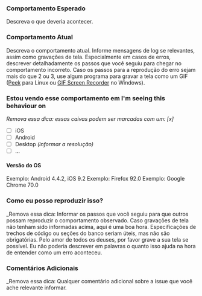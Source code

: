 ### Comportamento Esperado
Descreva o que deveria acontecer.

### Comportamento Atual
Descreva o comportamento atual. Informe mensagens de log se relevantes, assim como gravações de tela.
Especialmente em casos de erros, descrever detalhadamente os passos que você seguiu para chegar no comportamento incorreto. Caso os passos para a reprodução do erro sejam mais do que 2 ou 3, use algum programa para gravar a tela como um GIF ([Peek](https://www.edivaldobrito.com.br/peek-animated-gif-recorder-no-linux/) para Linux ou [GIF Screen Recorder](http://gifrecorder.com/) no Windows).

### Estou vendo esse comportamento em I'm seeing this behaviour on
_Remova essa dica: essas caivas podem ser marcadas com um: [x]_

- [ ] iOS
- [ ] Android
- [ ] Desktop *(informar a resolução)*
- [ ] ...

#### Versão do OS
Exemplo: Android 4.4.2, iOS 9.2
Exemplo: Firefox 92.0
Exemplo: Google Chrome 70.0

### Como eu posso reproduzir isso?
_Remova essa dica: Informar os passos que você seguiu para que outros possam reproduzir o comportamento observado. Caso gravações de tela não tenham sido informadas acima, aqui é uma boa hora. Especificações de trechos de código ou seções do banco seriam úteis, mas não são obrigatórias. Pelo amor de todos os deuses, por favor grave a sua tela se possível. Eu não poderia descrever em palavras o quanto isso ajuda na hora de entender como um erro aconteceu.


### Comentários Adicionais
_Remova essa dica: Qualquer comentário adicional sobre a issue que você ache relevante informar.